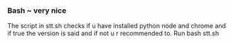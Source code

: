 ### Bash ~ very nice
The script in stt.sh checks if u have installed python node and chrome and if true the version is said and if not u r recommended to.
Run bash stt.sh